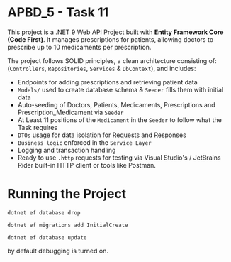 # APBD_5 - Task 11

This project is a .NET 9 Web API Project built with **Entity Framework Core (Code First)**.
It manages prescriptions for patients, allowing doctors to prescribe up to 10 medicaments per prescription.

The project follows SOLID principles, a clean architecture consisting of:
(`Controllers`, `Repositories`, `Services` & `DbContext`), and includes:

- Endpoints for adding prescriptions and retrieving patient data
- `Models/` used to create database schema & `Seeder` fills them with initial data
- Auto-seeding of Doctors, Patients, Medicaments, Prescriptions and Prescription_Medicament via `Seeder`
- At Least 11 positions of the `Medicament` in the `Seeder` to follow what the Task requires
- `DTOs` usage for data isolation for Requests and Responses
- `Business logic` enforced in the `Service Layer`
- Logging and transaction handling
- Ready to use `.http` requests for testing via Visual Studio's / JetBrains Rider built-in HTTP client or tools like Postman.




# Running the Project

`dotnet ef database drop`

`dotnet ef migrations add InitialCreate`

`dotnet ef database update`   

by default debugging is turned on.